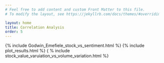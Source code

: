 ```yaml
---
# Feel free to add content and custom Front Matter to this file.
# To modify the layout, see https://jekyllrb.com/docs/themes/#overriding-theme-defaults

layout: home
title: Correlation Analysis
order: 5
---
```


{% include Godwin_Emefiele_stock_vs_sentiment.html %}
{% include plot_results.html %}
{ % include stock_value_varuiation_vs_volume_variation.html %}
